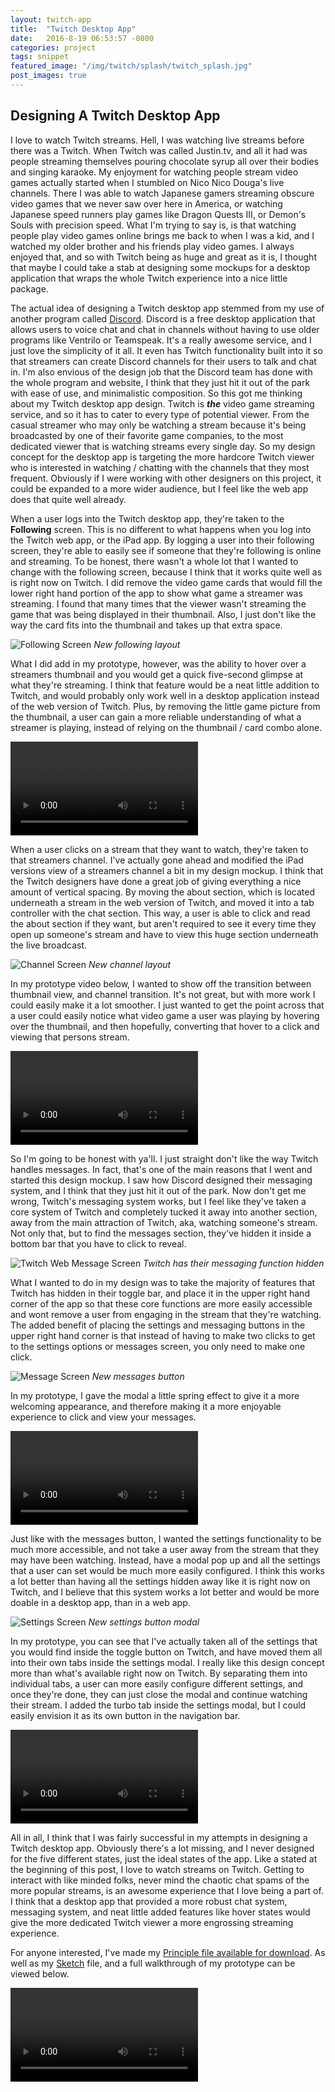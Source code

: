 ```yaml
---
layout: twitch-app
title:  "Twitch Desktop App"
date:   2016-8-19 06:53:57 -0800
categories: project
tags: snippet
featured_image: "/img/twitch/splash/twitch_splash.jpg"
post_images: true
---
```

## Designing A Twitch Desktop App

I love to watch Twitch streams.  Hell, I was watching live streams before there was a Twitch.  When Twitch was called Justin.tv, and all it had was people streaming themselves pouring chocolate syrup all over their bodies and singing karaoke.  My enjoyment for watching people stream video games actually started when I stumbled on Nico Nico Douga's live channels.  There I was able to watch Japanese gamers streaming obscure video games that we never saw over here in America, or watching Japanese speed runners play games like Dragon Quests III, or Demon's Souls with precision speed.  What I'm trying to say is, is that watching people play video games online brings me back to when I was a kid, and I watched my older brother and his friends play video games.  I always enjoyed that, and so with Twitch being as huge and great as it is, I thought that maybe I could take a stab at designing some mockups for a desktop application that wraps the whole Twitch experience into a nice little package.

The actual idea of designing a Twitch desktop app stemmed from my use of another program called [Discord](https://discordapp.com/).  Discord is a free desktop application that allows users to voice chat and chat in channels without having to use older programs like Ventrilo or Teamspeak.  It's a really awesome service, and I just love the simplicity of it all.  It even has Twitch functionality built into it so that streamers can create Discord channels for their users to talk and chat in.  I'm also envious of the design job that the Discord team has done with the whole program and website, I think that they just hit it out of the park with ease of use, and minimalistic composition.  So this got me thinking about my Twitch desktop app design.  Twitch is **_the_** video game streaming service, and so it has to cater to every type of potential viewer.  From the casual streamer who may only be watching a stream because it's being broadcasted by one of their favorite game companies, to the most dedicated viewer that is watching streams every single day.  So my design concept for the desktop app is targeting the more hardcore Twitch viewer who is interested in watching / chatting with the channels that they most frequent.  Obviously if I were working with other designers on this project, it could be expanded to a more wider audience, but I feel like the web app does that quite well already.  

When a user logs into the Twitch desktop app, they're taken to the **Following** screen.  This is no different to what happens when you log into the Twitch web app, or the iPad app.  By logging a user into their following screen, they're able to easily see if someone that they're following is online and streaming.  To be honest, there wasn't a whole lot that I wanted to change with the following screen, because I think that it works quite well as is right now on Twitch.  I did remove the video game cards that would fill the lower right hand portion of the app to show what game a streamer was streaming.  I found that many times that the viewer wasn't streaming the game that was being displayed in their thumbnail.  Also, I just don't like the way the card fits into the thumbnail and takes up that extra space.

![Following Screen](/img/twitch/splash/following_screen.jpg "Following Screen")
_New following layout_

What I did add in my prototype, however, was the ability to hover over a streamers thumbnail and you would get a quick five-second glimpse at what they're streaming.  I think that feature would be a neat little addition to Twitch, and would probably only work well in a desktop application instead of the web version of Twitch.  Plus, by removing the little game picture from the thumbnail, a user can gain a more reliable understanding of what a streamer is playing, instead of relying on the thumbnail / card combo alone.
<div class="twitch_video">
<video controls>
  <source src="/video/twitch/follow_video.mp4" type="video/mp4">
  <source src="/video/twitch/follow_video.webm" type="video/webm">
Your browser does not support the video tag.
</video>
</div>

When a user clicks on a stream that they want to watch, they're taken to that streamers channel.  I've actually gone ahead and modified the iPad versions view of a streamers channel a bit in my design mockup.  I think that the Twitch designers have done a great job of giving everything a nice amount of vertical spacing. By moving the about section, which is located underneath a stream in the web version of Twitch, and moved it into a tab controller with the chat section.  This way, a user is able to click and read the about section if they want, but aren't required to see it every time they open up someone's stream and have to view this huge section underneath the live broadcast.  

![Channel Screen](/img/twitch/splash/channel_screen.jpg "Channel Screen")
_New channel layout_

In my prototype video below, I wanted to show off the transition between thumbnail view, and channel transition.  It's not great, but with more work I could easily make it a lot smoother.  I just wanted to get the point across that a user could easily notice what video game a user was playing by hovering over the thumbnail, and then hopefully, converting that hover to a click and viewing that persons stream.

<div class="twitch_video">
<video controls>
  <source src="/video/twitch/channel_video.mp4" type="video/mp4">
  <source src="/video/twitch/channel_video.webm" type="video/webm">
Your browser does not support the video tag.
</video>
</div>

So I'm going to be honest with ya'll.  I just straight don't like the way Twitch handles messages.  In fact, that's one of the main reasons that I went and started this design mockup.  I saw how Discord designed their messaging system, and I think that they just hit it out of the park.  Now don't get me wrong, Twitch's messaging system works, but I feel like they've taken a core system of Twitch and completely tucked it away into another section, away from the main attraction of Twitch, aka, watching someone's stream.  Not only that, but to find the messages section, they've hidden it inside a bottom bar that you have to click to reveal.

![Twitch Web Message Screen](/img/twitch/artboard/twitch_messaging_web.png "Twitch Web Message Screen")
_Twitch has their messaging function hidden_

What I wanted to do in my design was to take the majority of features that Twitch has hidden in their toggle bar, and place it in the upper right hand corner of the app so that these core functions are more easily accessible and wont remove a user from engaging in the stream that they're watching.  The added benefit of placing the settings and messaging buttons in the upper right hand corner is that instead of having to make two clicks to get to the settings options or messages screen, you only need to make one click.  

![Message Screen](/img/twitch/splash/message_screen.jpg "Message Screen")
_New messages button_

In my prototype, I gave the modal a little spring effect to give it a more welcoming appearance, and therefore making it a more enjoyable experience to click and view your messages.
<div class="twitch_video">
<video controls>
  <source src="/video/twitch/messages_video.mp4" type="video/mp4">
  <source src="/video/twitch/messages_video.webm" type="video/webm">
Your browser does not support the video tag.
</video>
</div>

Just like with the messages button, I wanted the settings functionality to be much more accessible, and not take a user away from the stream that they may have been watching.  Instead, have a modal pop up and all the settings that a user can set would be much more easily configured.  I think this works a lot better than having all the settings hidden away like it is right now on Twitch, and I believe that this system works a lot better and would be more doable in a desktop app, than in a web app.  

![Settings Screen](/img/twitch/splash/settings_screen.jpg "Settings Screen")
_New settings button modal_

In my prototype, you can see that I've actually taken all of the settings that you would find inside the toggle button on Twitch, and have moved them all into their own tabs inside the settings modal.  I really like this design concept more than what's available right now on Twitch.  By separating them into individual tabs, a user can more easily configure different settings, and once they're done, they can just close the modal and continue watching their stream.  I added the turbo tab inside the settings modal, but I could easily envision it as its own button in the navigation bar.
<div class="twitch_video">
<video controls>
  <source src="/video/twitch/settings_video.mp4" type="video/mp4">
  <source src="/video/twitch/settings_video.webm" type="video/webm">
Your browser does not support the video tag.
</video>
</div>

All in all, I think that I was fairly successful in my attempts in designing a Twitch desktop app.  Obviously there's a lot missing, and I never designed for the five different states, just the ideal states of the app.  Like a stated at the beginning of this post, I love to watch streams on Twitch.  Getting to interact with like minded folks, never mind the chaotic chat spams of the more popular streams, is an awesome experience that I love being a part of.  I think that a desktop app that provided a more robust chat system, messaging system, and neat little added features like hover states would give the more dedicated Twitch viewer a more engrossing streaming experience.

For anyone interested, I've made my [Principle file available for download](http://www.mrkitsune.com/files/Twitch_App_Prototype.prd).  As well as my [Sketch](http://www.mrkitsune.com/files/Twitch.sketch) file, and a full walkthrough of my prototype can be viewed below.  

<div class="twitch_video">
<video controls>
  <source src="/video/twitch/Twitch_App_Prototype.mp4" type="video/mp4">
  <source src="/video/twitch/Twitch_App_Prototype.webm" type="video/webm">
Your browser does not support the video tag.
</video>
</div>
